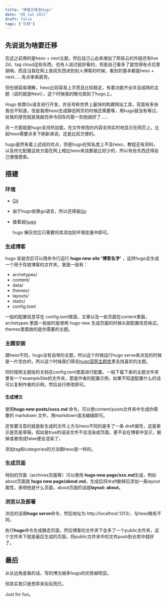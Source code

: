 ```yaml
---
title: "博客迁移至Hugo"
date: "08 Jan 2021"
draft: false
tags: ["日常"]
---
```


## 先说说为啥要迁移

在这之前用的是hexo + next主题，然后自己心血来潮加了网易云的外链还有live 2d，tag cloud这些东西，也有人说过挺好看的，但是自己看多了就觉得有点花里胡哨，而且当我在网上查阅东西进到别人博客的时候，看到的基本都是hexo + next……有点审美疲劳。

<!--more-->

但也很容易理解，hexo比较容易上手而且比较稳定，有着功能齐全并且成熟的主题（说的就是Next），这个时候我的眼光放到了hugo上。

Hugo 依靠Go语言进行开发，并且号称世界上最快的构建网站工具，究竟有多快我也不知道，但是我用hexo生成静态网页的时候还需要等，用hugo就没有等过，给我的感觉就是我敲完命令回车的那一刻他就好了……

另一方面就是hugo支持热加载，在文件修改的内容支持实时地显示在网页上，比起hexo需要点多下刷新来说，还是比较方便的。

hugo虽然有着上述说的优点，但是hugo在知名度上不及hexo，教程还有资料，以及优化配置这些方面在网上相比hexo来说都是比较少的，所以有些东西还得自己慢慢摸索。

## 搭建

### 环境

- [Git](https://git-scm.com/)
- 由于hugo依靠go语言，所以还得装[Go](https://golang.org/)
- 接着装[hugo](https://github.com/gohugoio/hugo/releases)

  hugo 解压完后只需要将其添加到环境变量中即可。

### 生成博客

hugo 安装完后可以用命令行运行 **hugo new site '博客名字'** ，这样hugo会生成一个用于存放博客的文件夹，里面一般有：

- archetypes/
- content/
- data/
- themes/
- layouts/
- static/
- config.toml

一般的配置信息写在 config.toml里面，文章以及一些页面在content里面，archetypes 里面一般放的是使用 hugo new 生成页面的时候头部配置信息格式。themes里面放的是你需要的主题。

### 主题安装

跟hexo不同，hugo没有自带的主题，所以这个时候运行hugo serve来浏览的时候是一片空白的，所以这个时候我们得去[hugo官网主题库](https://themes.gohugo.io/)里去找喜欢的主题。

同时按照主题给的文档在config.toml里面进行配置，一般下载下来的主题文件夹里有一个exampleSite的文件夹，那是作者的配置示例，如果不知道配置什么的话可以复制作者的示例，然后自行修改即可。

#### 生成博文

使用**hugo new posts/xxxx.md** 命令，可以使content/posts文件夹中生成你需要的 markdown 文件，用markdown语法编辑即可。

还有要注意的就是新生成的文件上方与hexo不同的是多了一条 draft属性，这是表示是否是草稿，假如是true的话该文件不会渲染成页面，更不会在博客中显示，删掉或者改成false便会渲染了。

添加tag和categories的方法跟hexo是一样的。

### 生成页面

特别的页面（archives页面等）可以使用 **hugo new page/xxx.md**生成，例如about页面就 **hugo new page/about.md**，生成后将draft删掉后添加一条layout属性，表明他是什么页面，about页面的话就**layout: about**。

### 浏览以及部署

浏览的话用**hugo serve**命令，然后地址为 http://localhost:1313/，与hexo略有不同。

执行**hugo**命令生成静态页面，然后博客的文件夹下会多了一个public文件夹，这个文件夹下就是最后生成的页面，将public文件夹中的文件push到仓库中就好了。

## 最后

从长远角度看的话，写的博文越多hugo的优势越明显。

但其实我只是想弄来玩玩而已。

Just for fun。

